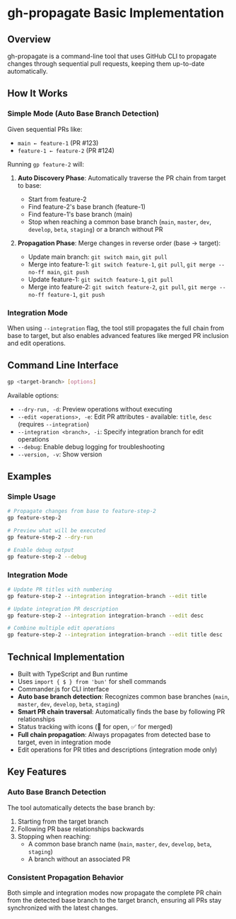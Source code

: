 # gh-propagate Basic Implementation

## Overview

gh-propagate is a command-line tool that uses GitHub CLI to propagate changes through sequential pull requests, keeping them up-to-date automatically.

## How It Works

### Simple Mode (Auto Base Branch Detection)

Given sequential PRs like:

- `main ← feature-1` (PR #123)
- `feature-1 ← feature-2` (PR #124)

Running `gp feature-2` will:

1. **Auto Discovery Phase**: Automatically traverse the PR chain from target to base:
    - Start from feature-2
    - Find feature-2's base branch (feature-1)
    - Find feature-1's base branch (main)
    - Stop when reaching a common base branch (`main`, `master`, `dev`, `develop`, `beta`, `staging`) or a branch without PR

2. **Propagation Phase**: Merge changes in reverse order (base → target):
    - Update main branch: `git switch main`, `git pull`
    - Merge into feature-1: `git switch feature-1`, `git pull`, `git merge --no-ff main`, `git push`
    - Update feature-1: `git switch feature-1`, `git pull`
    - Merge into feature-2: `git switch feature-2`, `git pull`, `git merge --no-ff feature-1`, `git push`

### Integration Mode

When using `--integration` flag, the tool still propagates the full chain from base to target, but also enables advanced features like merged PR inclusion and edit operations.

## Command Line Interface

```bash
gp <target-branch> [options]
```

Available options:

- `--dry-run, -d`: Preview operations without executing
- `--edit <operations>, -e`: Edit PR attributes - available: `title`, `desc` (requires `--integration`)
- `--integration <branch>, -i`: Specify integration branch for edit operations
- `--debug`: Enable debug logging for troubleshooting
- `--version, -v`: Show version

## Examples

### Simple Usage

```bash
# Propagate changes from base to feature-step-2
gp feature-step-2

# Preview what will be executed
gp feature-step-2 --dry-run

# Enable debug output
gp feature-step-2 --debug
```

### Integration Mode

```bash
# Update PR titles with numbering
gp feature-step-2 --integration integration-branch --edit title

# Update integration PR description
gp feature-step-2 --integration integration-branch --edit desc

# Combine multiple edit operations
gp feature-step-2 --integration integration-branch --edit title desc
```

## Technical Implementation

- Built with TypeScript and Bun runtime
- Uses `import { $ } from 'bun'` for shell commands
- Commander.js for CLI interface
- **Auto base branch detection**: Recognizes common base branches (`main`, `master`, `dev`, `develop`, `beta`, `staging`)
- **Smart PR chain traversal**: Automatically finds the base by following PR relationships
- Status tracking with icons (🔄 for open, ✅ for merged)
- **Full chain propagation**: Always propagates from detected base to target, even in integration mode
- Edit operations for PR titles and descriptions (integration mode only)

## Key Features

### Auto Base Branch Detection

The tool automatically detects the base branch by:

1. Starting from the target branch
2. Following PR base relationships backwards
3. Stopping when reaching:
   - A common base branch name (`main`, `master`, `dev`, `develop`, `beta`, `staging`)
   - A branch without an associated PR

### Consistent Propagation Behavior

Both simple and integration modes now propagate the complete PR chain from the detected base branch to the target branch, ensuring all PRs stay synchronized with the latest changes.
